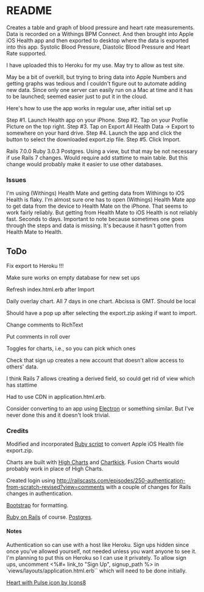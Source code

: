 # README

Creates a table and graph of blood pressure and heart rate measurements. Data is recorded on a Withings BPM Connect. And then brought into Apple iOS Health app and then exported to desktop where the data is exported into this app.  Systolic Blood Pressure, Diastolic Blood Pressure and Heart Rate supported. 

I have uploaded this to Heroku for my use. May try to allow as test site. 

May be a bit of overkill, but trying to bring data into Apple Numbers and getting graphs was tedious and I couldn't figure out to automate adding new data. Since only one server can easily run on a Mac at time and it has to be launched; seemed easier just to put it in the cloud.

Here's how to use the app works in regular use, after initial set up

Step #1. Launch Health app on your iPhone.
Step #2. Tap on your Profile Picture on the top right.
Step #3. Tap on Export All Health Data → Export to somewhere on your hard drive.
Step #4. Launch the app and click the button to select the downloaded export.zip file.
Step #5. Click Import.

Rails 7.0.0
Ruby 3.0.3
Postgres. Using a view, but that may be not necessary if use Rails 7 changes. Would require add stattime to main table. But this change would probably make it easier to use other databases.

### Issues

I'm using (Withings) Health Mate and getting data from Withings to iOS Health is flaky. I'm almost sure one has to open (Withings) Health Mate app to get data from the device to Health Mate on the iPhone. That seems to work fairly reliably. But getting from Health Mate to iOS Health is not reliably fast. Seconds to days.  Important to note because sometimes one goes through the steps and data is missing. It's because it hasn't gotten from Health Mate to Health.

## ToDo

Fix export to Heroku !!!

Make sure works on empty database for new set ups

Refresh index.html.erb after Import

Daily overlay chart. All 7 days in one chart. Abcissa is GMT. Should be local

Should have a pop up after selecting the export.zip asking if want to import.

Change comments to RichText

Put comments in roll over

Toggles for charts, i.e., so you can pick which ones

Check that sign up creates a new account that doesn't allow access to others' data.

I think Rails 7 allows creating a derived field, so could get rid of view which has stattime

Had to use CDN in application.html.erb. 

Consider converting to an app using [Electron](https://www.electronjs.org "Thousands of organizations spanning all industries use Electron to build cross-platform software.") or something similar. But I've never done this and it doesn't look trivial.

### Credits

Modified and incorporated  [Ruby script](https://github.com/effkay/convert_apple_health_export) to convert Apple iOS Health file export.zip.

Charts are built with [High Charts](http://www.highcharts.com/) and [Chartkick](https://chartkick.com). Fusion Charts would probably work in place of High Charts.

Created login using http://railscasts.com/episodes/250-authentication-from-scratch-revised?view=comments with a couple of changes for Rails changes in authentication.

[Bootstrap](https://getbootstrap.com) for formatting. 

[Ruby on Rails](https://rubyonrails.org) of course. [Postgres](https://www.postgresql.org).

#### Notes


Authentication so can use with a host like Heroku. Sign ups hidden since once you've allowed yourself, not needed unless you want anyone to see it. I'm planning to put this on Heroku so I can use it privately. To allow sign ups, uncomment <%#= link_to "Sign Up", signup_path %> <!-- Uncomment to allow sign ups --> in `views/layouts/application.html.erb`` which will need to be done initially.

<a href="https://icons8.com/icon/78394/heart-with-pulse">Heart with Pulse icon by Icons8</a>


